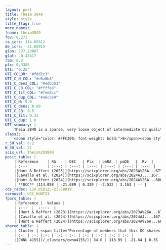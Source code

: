 ```yaml
---
layout: post
title: Theia 3849
style: style
title_flag: true
more_names: 
fname: theia3849
fov: 0.273
ra_icrs: 114.05812
de_icrs: -21.68919
glon: 237.23007
glat: -0.43617
r50: 8.2
plx: 0.3385
UTI: "0.25"
UTI_COLOR: "#fdd7c3"
UTI_C_N_COL: "#e0a6b3"
UTI_C_dens_COL: "#edb3b3"
UTI_C_C3_COL: "#ffffe8"
UTI_C_lit_COL: "#fee8cc"
UTI_C_dup_COL: "#a6cab9"
UTI_C_N: 0.0
UTI_C_dens: 0.08
UTI_C_C3: 0.5
UTI_C_lit: 0.33
UTI_C_dup: 1.0
UTI_summary: |
    Theia 3849 is a sparse, very loose object of intermediate C3 quality. It was recently reported in the literature. This object shares a large percentage of members with a later reported entry.<br><br><span style="color: #99180f; font-weight: bold;">Warning: </span>contains less than 25 stars with <i>P>0.5</i> estimated.
class3: |
    <span style="color: #FFC300; font-weight: bold;">B</span><span style="color: #FFC300; font-weight: bold;">B</span>
r_50_val: 8.2
N_50_val: 21
scix_url: Theia%203849
posit_table: |
    | Reference    | RA    | DEC   | Plx  | pmRA  | pmDE   |  Rv  |
    | :---         | :---: | :---: | :---: | :---: | :---: | :---: |
    |[Hunt & Reffert (2023)](https://scixplorer.org/abs/2023A%26A...673A.114H) | 114.14 | -21.779 | 0.344 | -2.503 | 3.189 | -- |
    |[Cavallo et al. (2024)](https://scixplorer.org/abs/2024AJ....167...12C) | 114.064 | -21.69 | 0.343 | -- | -- | -- |
    |[Hunt & Reffert (2024)](https://scixplorer.org/abs/2024A%26A...686A..42H) | 114.14 | -21.779 | 0.344 | -2.503 | 3.189 | -- |
    | **UCC** |114.058 | -21.689 | 0.339 | -2.532 | 3.163 | -- | 
cds_radec: 114.05812,-21.68919
carousel: UCC_HUNT23
fpars_table: |
    | Reference |  Values |
    | :---  |  :---:  |
    | [Hunt & Reffert (2023)](https://scixplorer.org/abs/2023A%26A...673A.114H) | `AV50=0.923, diffAV50=1.229, MOD50=12.101, logAge50=7.755` |
    | [Cavallo et al. (2024)](https://scixplorer.org/abs/2024AJ....167...12C) | `AV50=1.11, dMod50=12.14, logAge50=7.89, [Fe/H]50=0.1` |
    | [Hunt & Reffert (2024)](https://scixplorer.org/abs/2024A%26A...686A..42H) | `MassJ=59.5664` |
shared_table: |
    | Cluster | <span title="Percentage of members that this OC shares with the ones listed">%</span>   | RA   | DEC   | Plx   | pmRA  | pmDE  | Rv | UTI |
    | :-: | :-: |:-: | :-: | :-: | :-: | :-: | :-: | :-: |
    |[CWNU 4155](/_clusters/cwnu4155/)| 84.0 | 113.99 | -21.64 | 0.35 | -2.53 | 3.17 | 45.77 |0.13 |
---
```

